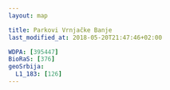 ```yaml
---
layout: map

title: Parkovi Vrnjačke Banje
last_modified_at: 2018-05-20T21:47:46+02:00

WDPA: [395447]
BioRaS: [376]
geoSrbija:
  L1_183: [126]
---
```

